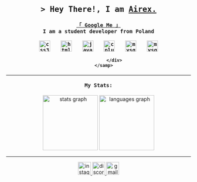 <h2 align="center">
        <samp>
                &gt; Hey There!, I am
                        <b><a target="_blank" href="https://github.com/airexsource">Airex.</a></b>
        </samp>
</h2>

<h4 align="center">
        <samp>
                <a href="https://www.google.com/search?q=Airex">「 Google Me 」</a><br>
                I am a student developer from <b>Poland</b><br>
        </samp>
        <br>
        <samp>
                <div align="center">
                        <img src="https://cdn.jsdelivr.net/gh/devicons/devicon/icons/css3/css3-plain.svg" height="30" alt="css3 logo"  />
                        <img width="12" />
                        <img src="https://cdn.jsdelivr.net/gh/devicons/devicon/icons/html5/html5-plain.svg" height="30" alt="html5 logo"  />
                        <img width="12" />
                        <img src="https://cdn.jsdelivr.net/gh/devicons/devicon/icons/javascript/javascript-plain.svg" height="30" alt="javascript logo"  />
                        <img width="12" />
                        <img src="https://cdn.jsdelivr.net/gh/devicons/devicon/icons/cplusplus/cplusplus-plain.svg" height="30" alt="cplusplus logo"  />
                        <img width="12" />
                        <img src="https://cdn.jsdelivr.net/gh/devicons/devicon/icons/mysql/mysql-original.svg" height="30" alt="mysql logo"  />
                        <img width="12" />
                        <img src="https://cdn.jsdelivr.net/gh/devicons/devicon/icons/php/php-plain.svg" height="30" alt="mysql logo"  />
                        
                </div>
        </samp>
</h4>

<hr>

<h4 align="center">
        <samp>
                <b>My Stats:</b><br>
        </samp>
</h4>

<div align="center">
  <img src="https://github-readme-stats.vercel.app/api?username=AirexSource&hide_title=true&hide_rank=false&show_icons=true&include_all_commits=true&count_private=true&disable_animations=false&theme=github_dark&locale=en&hide_border=true" height="150" alt="stats graph"  />
  <img src="https://github-readme-stats.vercel.app/api/top-langs?username=AirexSource&locale=en&hide_title=false&layout=compact&card_width=320&langs_count=5&theme=github_dark&hide_border=true" height="150" alt="languages graph"  />
</div>

<hr>

<div align="center">
  <a href="https://www.instagram.com/adamkedryna.fotograf/" target="_blank">
    <img src="https://img.shields.io/static/v1?message=Instagram&logo=instagram&label=&color=E4405F&logoColor=white&labelColor=&style=for-the-badge" height="35" alt="instagram logo"  />
  </a>
  <a href="https://discordapp.com/users/644178478006140937" target="_blank">
    <img src="https://img.shields.io/static/v1?message=Discord&logo=discord&label=&color=7289DA&logoColor=white&labelColor=&style=for-the-badge" height="35" alt="discord logo"  />
  </a>
  <a href="mailto:adam.kedryna@gmail.com" target="_blank">
    <img src="https://img.shields.io/static/v1?message=Gmail&logo=gmail&label=&color=D14836&logoColor=white&labelColor=&style=for-the-badge" height="35" alt="gmail logo"  />
  </a>
</div>
